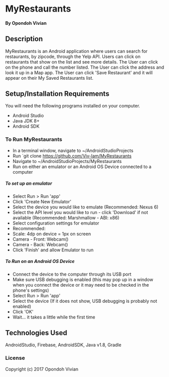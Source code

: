 # MyRestaurants
#### By Opondoh Vivian

## Description

MyRestaurants is an Android application where users can search for restaurants, by zipcode, through the Yelp API. Users can click on restaurants that show on the list and see more details. The User can click on the phone and call the number listed. The User can click the address and look it up in a Map app.
The User can click 'Save Restaurant' and it will appear on their My Saved Restaurants list.

## Setup/Installation Requirements
You will need the following programs installed on your computer.
* Android Studio
* Java JDK 8+
* Android SDK

### To Run MyRestaurants
* In a terminal window, navigate to ~/AndroidStudioProjects
* Run `git clone https://github.com/Viv-Iam/MyRestaurants
* Navigate to ~/AndroidStudioProjects/MyRestaurants
* Run on either an emulator or an Android OS Device connected to a computer

##### To set up an emulator
* Select Run > Run 'app'
* Click 'Create New Emulator'
* Select the device you would like to emulate (Recommended: Nexus 6)
* Select the API level you would like to run - click 'Download' if not available (Recommended: Marshmallow - ABI: x86)
* Select configuration settings for emulator
 * Recommended:
 * Scale: 4dp on device = 1px on screen
 * Camera - Front: Webcam()
 * Camera - Back: Webcam()
* Click 'Finish' and allow Emulator to run

##### To Run on an Android OS Device
* Connect the device to the computer through its USB port
* Make sure USB debugging is enabled (this may pop up in a window when you connect the device or it may need to be checked in the phone's settings)
* Select Run > Run 'app'
* Select the device (If it does not show, USB debugging is probably not enabled)
* Click 'OK'
* Wait... it takes a little while the first time


## Technologies Used

AndroidStudio, Firebase, AndroidSDK, Java v1.8, Gradle

### License
Copyright (c) 2017 Opondoh Vivian
